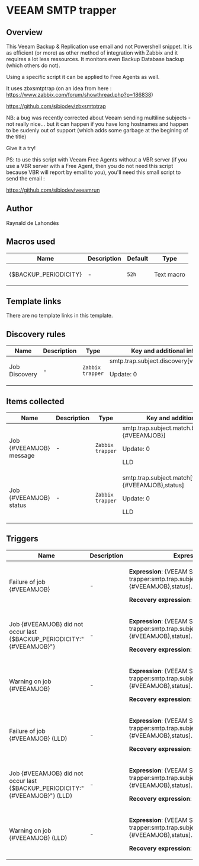 # VEEAM SMTP trapper

## Overview

This Veeam Backup & Replication use email and not Powershell snippet. It is as efficient (or more) as other method of integration with Zabbix and it requires a lot less ressources. It monitors even Backup Database backup (which others do not).


 


Using a specific script it can be applied to Free Agents as well.


 


It uses zbxsmtptrap (on an idea from here : <https://www.zabbix.com/forum/showthread.php?p=186838>)


<https://github.com/sibiodev/zbxsmtptrap>


NB: a bug was recently corrected about Veeam sending multiline subjects - not really nice... but it can happen if you have long hostnames and happen to be sudenly out of support (which adds some garbage at the begining of the title)


 


Give it a try!


 


PS: to use this script with Veeam Free Agents without a VBR server (if you use a VBR server with a Free Agent, then you do not need this script because VBR will report by email to you), you'll need this small script to send the email :


<https://github.com/sibiodev/veeamrun>


 



## Author

Raynald de Lahondès

## Macros used

|Name|Description|Default|Type|
|----|-----------|-------|----|
|{$BACKUP_PERIODICITY}|<p>-</p>|`52h`|Text macro|
## Template links

There are no template links in this template.

## Discovery rules

|Name|Description|Type|Key and additional info|
|----|-----------|----|----|
|Job Discovery|<p>-</p>|`Zabbix trapper`|smtp.trap.subject.discovery[veeamjob]<p>Update: 0</p>|
## Items collected

|Name|Description|Type|Key and additional info|
|----|-----------|----|----|
|Job {#VEEAMJOB} message|<p>-</p>|`Zabbix trapper`|smtp.trap.subject.match.body[veeamjob,{#VEEAMJOB}]<p>Update: 0</p><p>LLD</p>|
|Job {#VEEAMJOB} status|<p>-</p>|`Zabbix trapper`|smtp.trap.subject.match[veeamjob,{#VEEAMJOB},status]<p>Update: 0</p><p>LLD</p>|
## Triggers

|Name|Description|Expression|Priority|
|----|-----------|----------|--------|
|Failure of job {#VEEAMJOB}|<p>-</p>|<p>**Expression**: {VEEAM SMTP trapper:smtp.trap.subject.match[veeamjob,{#VEEAMJOB},status].str(Failed)}=1</p><p>**Recovery expression**: </p>|high|
|Job {#VEEAMJOB} did not occur last {$BACKUP_PERIODICITY:"{#VEEAMJOB}"}|<p>-</p>|<p>**Expression**: {VEEAM SMTP trapper:smtp.trap.subject.match[veeamjob,{#VEEAMJOB},status].nodata(52h)}=1</p><p>**Recovery expression**: </p>|high|
|Warning on job {#VEEAMJOB}|<p>-</p>|<p>**Expression**: {VEEAM SMTP trapper:smtp.trap.subject.match[veeamjob,{#VEEAMJOB},status].str(Warning)}=1</p><p>**Recovery expression**: </p>|warning|
|Failure of job {#VEEAMJOB} (LLD)|<p>-</p>|<p>**Expression**: {VEEAM SMTP trapper:smtp.trap.subject.match[veeamjob,{#VEEAMJOB},status].str(Failed)}=1</p><p>**Recovery expression**: </p>|high|
|Job {#VEEAMJOB} did not occur last {$BACKUP_PERIODICITY:"{#VEEAMJOB}"} (LLD)|<p>-</p>|<p>**Expression**: {VEEAM SMTP trapper:smtp.trap.subject.match[veeamjob,{#VEEAMJOB},status].nodata(52h)}=1</p><p>**Recovery expression**: </p>|high|
|Warning on job {#VEEAMJOB} (LLD)|<p>-</p>|<p>**Expression**: {VEEAM SMTP trapper:smtp.trap.subject.match[veeamjob,{#VEEAMJOB},status].str(Warning)}=1</p><p>**Recovery expression**: </p>|warning|
